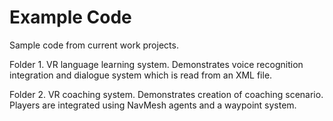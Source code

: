 # Example Code

Sample code from current work projects.

Folder 1. VR language learning system. Demonstrates voice recognition integration and dialogue system which is read from an XML file.

Folder 2. VR coaching system. Demonstrates creation of coaching scenario. Players are integrated using NavMesh agents and a waypoint system.
